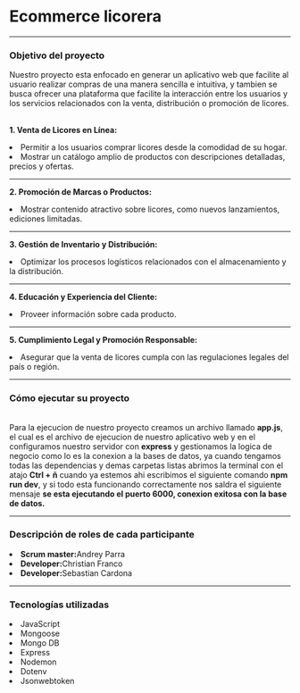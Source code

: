 <h1>Ecommerce licorera</h1>
<hr>
<h3>Objetivo del proyecto</h3>
Nuestro proyecto esta enfocado en generar un aplicativo web que facilite al usuario realizar compras de una manera sencilla e intuitiva, y tambien se busca ofrecer una plataforma que facilite la interacción entre los usuarios y los servicios relacionados con la venta, distribución o promoción de licores.
<br>
<br>

<b>1. Venta de Licores en Línea:</b>
<li>Permitir a los usuarios comprar licores desde la comodidad de su hogar.
<li>Mostrar un catálogo amplio de productos con descripciones detalladas, precios y ofertas.
<hr>

<b>2. Promoción de Marcas o Productos:</b>
<li>Mostrar contenido atractivo sobre licores, como nuevos lanzamientos, ediciones limitadas.
<hr>

<b>3. Gestión de Inventario y Distribución:</b>
<li>Optimizar los procesos logísticos relacionados con el almacenamiento y la distribución.
<hr>

<b>4. Educación y Experiencia del Cliente:</b>
<li>Proveer información sobre cada producto.
<hr>

<b>5. Cumplimiento Legal y Promoción Responsable:</b>
<li>Asegurar que la venta de licores cumpla con las regulaciones legales del país o región.
<hr>
<h3>Cómo ejecutar su proyecto</h3>
<br>
Para la ejecucion de nuestro proyecto creamos un archivo llamado <b>app.js</b>, el cual es el archivo de ejecucion de nuestro aplicativo web y en el configuramos nuestro servidor con <b>express</b> y gestionamos la logica de negocio como lo es la conexion a la bases de datos, ya cuando tengamos todas las dependencias y demas carpetas listas abrimos la terminal con el atajo <b>Ctrl + ñ</b> cuando ya estemos ahi escribimos el siguiente comando <b>npm run dev</b>, y si todo esta funcionando correctamente nos saldra el siguiente mensaje <b>se esta ejecutando el puerto 6000,
conexion exitosa con la base de datos.</b>
<hr>
<h3>Descripción de roles de cada participante</h3>
<li><b>Scrum master:</b>Andrey Parra
<br>
<li><b>Developer:</b>Christian Franco
<br>
<li><b>Developer:</b>Sebastian Cardona
<hr>
<h3>Tecnologías utilizadas</h3>
<li>JavaScript
<li>Mongoose
<li>Mongo DB
<li>Express
<li>Nodemon
<li>Dotenv
<li>Jsonwebtoken




